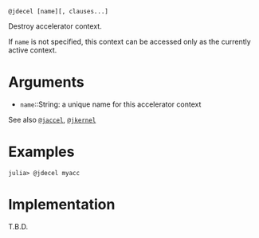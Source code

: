 ```
@jdecel [name][, clauses...]
```

Destroy accelerator context.

If `name` is not specified, this context can be accessed only as the currently active context.

# Arguments

  * `name`::String: a unique name for this accelerator context

See also [`@jaccel`](@jaccel), [`@jkernel`](@jkernel)

# Examples

```julia-repl
julia> @jdecel myacc
```

# Implementation

T.B.D.
